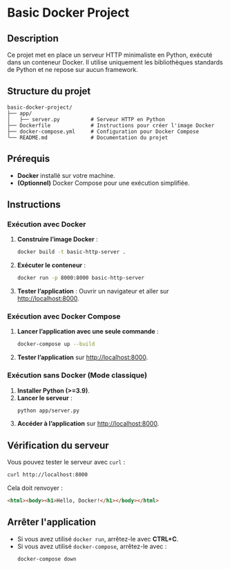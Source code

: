 # Basic Docker Project

## Description
Ce projet met en place un serveur HTTP minimaliste en Python, exécuté dans un conteneur Docker. Il utilise uniquement les bibliothèques standards de Python et ne repose sur aucun framework.

## Structure du projet
```
basic-docker-project/
├── app/
│   ├── server.py          # Serveur HTTP en Python
├── Dockerfile             # Instructions pour créer l'image Docker
├── docker-compose.yml     # Configuration pour Docker Compose
└── README.md              # Documentation du projet
```

## Prérequis
- **Docker** installé sur votre machine.
- **(Optionnel)** Docker Compose pour une exécution simplifiée.

## Instructions

### Exécution avec Docker
1. **Construire l’image Docker** :
   ```sh
   docker build -t basic-http-server .
   ```
2. **Exécuter le conteneur** :
   ```sh
   docker run -p 8000:8000 basic-http-server
   ```
3. **Tester l’application** :
   Ouvrir un navigateur et aller sur [http://localhost:8000](http://localhost:8000).

### Exécution avec Docker Compose
1. **Lancer l’application avec une seule commande** :
   ```sh
   docker-compose up --build
   ```
2. **Tester l’application** sur [http://localhost:8000](http://localhost:8000).

### Exécution sans Docker (Mode classique)
1. **Installer Python (>=3.9)**.
2. **Lancer le serveur** :
   ```sh
   python app/server.py
   ```
3. **Accéder à l’application** sur [http://localhost:8000](http://localhost:8000).

## Vérification du serveur
Vous pouvez tester le serveur avec `curl` :
```sh
curl http://localhost:8000
```
Cela doit renvoyer :
```html
<html><body><h1>Hello, Docker!</h1></body></html>
```

## Arrêter l'application
- Si vous avez utilisé `docker run`, arrêtez-le avec **CTRL+C**.
- Si vous avez utilisé `docker-compose`, arrêtez-le avec :
  ```sh
  docker-compose down
  ```



